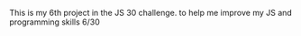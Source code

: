 This is my 6th project in the JS 30 challenge. to help me improve my JS and programming skills 6/30
